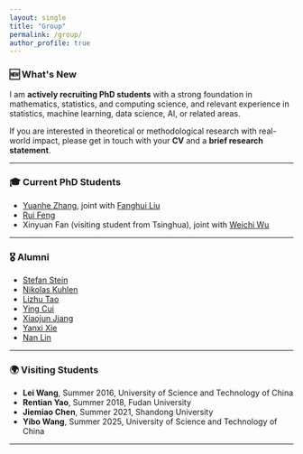 ```yaml
---
layout: single
title: "Group"
permalink: /group/
author_profile: true
---
```


### 🆕 What's New

I am **actively recruiting PhD students** with a strong foundation in mathematics, statistics, and computing science, and relevant experience in statistics, machine learning, data science, AI, or related areas.

If you are interested in theoretical or methodological research with real-world impact, please get in touch with your **CV** and a **brief research statement**.

---

### 🎓 Current PhD Students

- [Yuanhe Zhang](https://warwick.ac.uk/fac/sci/statistics/staff/research_students/yuanhezhang), joint with [Fanghui Liu](https://www.lfhsgre.org)
- [Rui Feng](https://warwick.ac.uk/fac/sci/statistics/staff/research_students/rfeng)
- Xinyuan Fan (visiting student from Tsinghua), joint with [Weichi Wu](https://www.stat.tsinghua.edu.cn/info/1023/2412.htm)

---

### 🎖️ Alumni

- [Stefan Stein](https://warwick.ac.uk/fac/sci/statistics/staff/research_students/stein)
- [Nikolas Kuhlen](https://nkuhlen.github.io)
- [Lizhu Tao](http://www2.warwick.ac.uk/fac/sci/statistics/staff/research_students/tao)
- [Ying Cui](https://sites.google.com/site/optyingcui/)
- [Xiaojun Jiang](https://www.linkedin.com/in/xiaojun-jiang-3439aa49/?originalSubdomain=sg)
- [Yanxi Xie](https://cm.sues.edu.cn/34/6c/c23405a210028/page.htm)
- [Nan Lin](https://www.linkedin.com/in/nan-lin-phd-5142733a/)

---

### 🌍 Visiting Students

- **Lei Wang**, Summer 2016, University of Science and Technology of China  
- **Rentian Yao**, Summer 2018, Fudan University  
- **Jiemiao Chen**, Summer 2021, Shandong University  
- **Yibo Wang**, Summer 2025, University of Science and Technology of China

---

